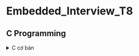 # Embedded_Interview_T8
## C Programming
<details>
  <summary>C cơ bản</summary>
  
  ### Kiểu dữ liệu
  Các kiểu dữ liệu sử dụng thư viện `<stdint.h>`:

  |C type                |stdint.h type  |Bits  |Range                                                    |
  |:--------------------:|:-------------:|:----:|:-------------------------------------------------------:|
  |unsigned char         |uint8_t        |8     |0 to 255                                                 |
  |char                  |int8_t         |8     |-128 to 127                                              |
  |unsigned short        |uint16_t       |16    |0 to 65,535                                              |
  |short                 |int16_t        |16    |-32,768 to 32,767                                        |
  |unsigned int          |uint32_t       |32    |0 to 4,294,967,295                                       |
  |int                   |int32_t        |32    |-2,147,483,648 to 2,147,483,647                          |
  |unsigned long long    |uint64_t       |64    |0 to 18,446,744,073,709,551,615                          |
  |long long             |int64_t        |64    |-9,223,372,036,854,775,808 to 9,223,372,036,854,775,807  |

  Nếu gán cho biến một giá trị lớn hơn giới hạn kiểu dữ liệu của biến, chương trình sẽ báo lỗi.
  
  Ví dụ:
  
    #include <stdio.h>
    #include <stdint.h>

    uint8_t var;

    int main(int argc, char const *argv[])
    {
        var = 10;
    
        printf("Gia tri cua var: %d", var);
        return 0;
    }

  output:

    Gia tri cua var: 10
  ***
  ### typedef
  
  ***
  ### Câu điều kiện
  #### 1. if
  
  #### 2. else
  
  #### 3. else if
  
  #### 4. switch case
  
  ***
  ### enum
  
  ***
  ### Vòng lặp
  
  #### 1. for
  
  #### 2. while
  
  #### 3. do while
  
  ***
</details>

